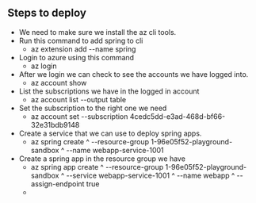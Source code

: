 ## Steps to deploy
* We need to make sure we install the az cli tools.
* Run this command to add spring to cli 
  * az extension add --name spring
* Login to azure using this command
  * az login
* After we login we can check to see the accounts we have logged into.
  * az account show
* List the subscriptions we have in the logged in account 
  * az account list --output table
* Set the subscription to the right one we need
  * az account set --subscription 4cedc5dd-e3ad-468d-bf66-32e31bdb9148
* Create a service that we can use to deploy spring apps.
  * az spring create ^
    --resource-group 1-96e05f52-playground-sandbox ^
    --name webapp-service-1001
* Create a spring app in the resource group we have 
  * az spring app create ^
    --resource-group 1-96e05f52-playground-sandbox ^
    --service webapp-service-1001 ^
    --name webapp ^
    --assign-endpoint true
  * 
  